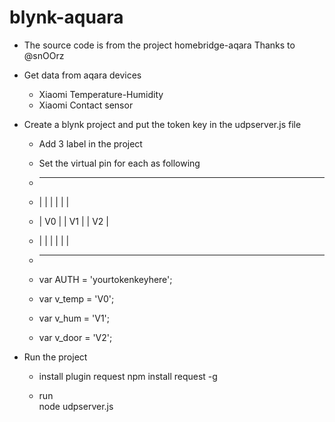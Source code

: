 # blynk-aquara

- The source code is from the project homebridge-aqara
  Thanks to @snOOrz

- Get data from aqara devices 
  + Xiaomi Temperature-Humidity
  + Xiaomi Contact sensor

- Create a blynk project and put the token key in the udpserver.js file
  + Add 3 label in the project
  + Set the virtual pin for each as following

  +  ------    ------    ------ 
  + |      |  |      |  |      |
  + |  V0  |  |  V1  |  |  V2  |
  + |      |  |      |  |      |
  +  -----     ------    -----

  + var AUTH = 'yourtokenkeyhere';
  + var v_temp = 'V0';
  + var v_hum = 'V1';
  + var v_door = 'V2';

- Run the project
  + install plugin request
    npm install request -g 
  
  + run  
    node udpserver.js
